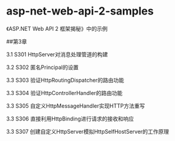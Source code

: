 # asp-net-web-api-2-samples
《ASP.NET Web API 2 框架揭秘》中的示例

##第3章
<p>3.1 S301 HttpServer对消息处理管道的构建</p>
<p>3.2 S302 匿名Principal的设置</p>
<p>3.3 S303 验证HttpRoutingDispatcher的路由功能</p>
<p>3.3 S304 验证HttpControllerHandler的路由功能</p>
<p>3.3 S305 自定义HttpMessageHandler实现HTTP方法重写</p>
<p>3.3 S306 直接利用HttpBinding进行请求的接收和响应</p>
<p>3.3 S307 创建自定义HttpServer模拟HttpSelfHostServer的工作原理</p>
